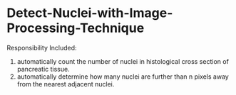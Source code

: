 # Detect-Nuclei-with-Image-Processing-Technique
Responsibility Included:
1) automatically count the number of nuclei in histological cross section of pancreatic tissue.
2) automatically determine how many nuclei are further than n pixels away from the nearest
adjacent nuclei.
